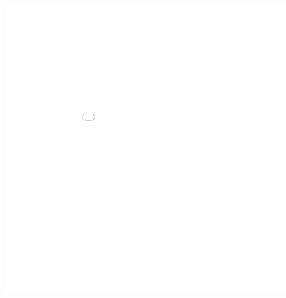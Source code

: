 
<!-- <center><font size = '5'><strong>第一天議程（暫定）</strong></font></center>
<center><font size = '3'>2025年10月17日（星期五）</font></center>
<br />
<div style="text-align: center;">
  <img src="./static/content/agenda_day1.svg" alt="Day 1" title="Day 1"  style="max-width: 700px; width: 100%; height: auto;">
</div>

<br />

<center><font size = '5'><strong>第二天議程（暫定）</strong></font></center>
<center><font size = '3'>2025年10月18日（星期六）</font></center>
<br />
<div style="text-align: center;">
  <img src="./static/content/agenda_day2.svg" alt="Day 2" title="Day 2"  style="max-width: 700px; width: 100%; height: auto;">
</div> -->

<center><iframe src="./static/docs/TSFD2025議程_JY0827 2.pdf#toolbar=0&navpanes=0&view=Fit" style="border: none; width: 1000px; height: 750px"></center>

<style>
          /* 只影響 Markdown 區域的所有表格 --------------------------- */

            /* ============  外框（負責寬度、圓角、陰影、捲軸） ============ */
          #markdown-container table{
            width: auto;                /* 撐到跟外框一樣寬 */
            border-collapse: collapse;  /* 表頭／內容線條連在一起 */
            overflow:auto;
            
            font-family:"Segoe UI",Roboto,"Helvetica Neue",Arial,"Noto Sans",sans-serif;
            font-size:3.5vh;                     /* 16px，可視需要調整 */
            color:#333;
          }

          /* 表頭 ---------------------------------------------------- */
          #markdown-container th{
            font-weight:550;
            font-size:3.5vh;                  /* 稍大一點 */
            padding:2vh 3vh;
            text-align:left;                    /* 日期欄靠左 */
            border-bottom:0.4vh solid rgb(192, 192, 192);    /* 粗底線 */
            background:#fff;                    /* 白底，避免斑馬紋影響 */
          }
          /* 表格內容 ------------------------------------------------ */
          #markdown-container td{
            font-size:3.5vh; 
            padding:2vh 3vh;
            border-bottom:0.2vh solid rgb(192, 192, 192);    /* 細底線 */
            background:#fff;     
            text-align:left; 
          }
            /* 表頭：金額欄改右對齊 */


            /* 最後一列不需要底線 */
            #markdown-container tr:last-child td{
            border-bottom:none;
            }

          /* 表格過寬時的橫向捲軸 ------------------------------------ */
          #markdown-container table{
            display: block;
            overflow-x: auto;            /* 出現 scroll bar → 手機也不會被撐破版 */
            
          }


</style>